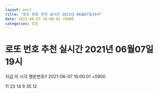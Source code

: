 ```yaml
---
layout: post
title: "로또 번호 추천 실시간 2021년 06월07일19시"
date: 2021-06-07 10:00:01 +0900
categories: 로또
---
```


# 로또 번호 추천 실시간 2021년 06월07일19시

지금 이 시각 행운번호!! 2021-06-07 10:00:01 +0900

 11  23  14  9  35  12 


